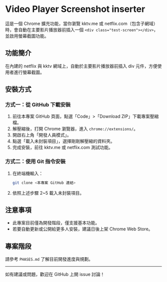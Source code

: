# Video Player Screenshot inserter

這是一個 Chrome 擴充功能，當你瀏覽 kktv.me 或 netflix.com（包含子網域）時，會自動在主要影片播放器前插入一個 `<div class="test-screen"></div>`，並啟用螢幕截圖功能。

## 功能簡介

在內建的 netflix 與 kktv 網域上，自動於主要影片播放器前插入 div 元件，方便使用者進行螢幕截圖。

## 安裝方式

### 方式一：從 GitHub 下載安裝
1. 前往本專案 GitHub 頁面，點選「Code」>「Download ZIP」下載專案壓縮檔。
2. 解壓縮後，打開 Chrome 瀏覽器，進入 `chrome://extensions/`。
3. 開啟右上角「開發人員模式」。
4. 點選「載入未封裝項目」，選擇剛剛解壓縮的資料夾。
5. 完成安裝，前往 kktv.me 或 netflix.com 測試功能。

### 方式二：使用 Git 指令安裝
1. 在終端機輸入：
   ```sh
   git clone <本專案 GitHub 連結>
   ```
2. 依照上述步驟 2~5 載入未封裝項目。

## 注意事項
- 此專案目前僅為開發階段，僅支援基本功能。
- 若要自動更新或公開給更多人安裝，建議日後上架 Chrome Web Store。

## 專案階段
請參考 `PHASES.md` 了解目前開發進度與規劃。

---

如有建議或問題，歡迎在 GitHub 上開 issue 討論！
